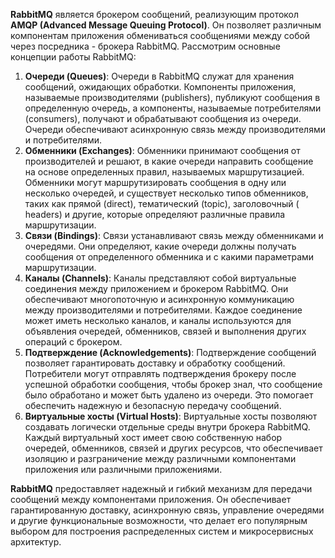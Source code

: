 **RabbitMQ** является брокером сообщений, реализующим протокол **AMQP (Advanced Message Queuing Protocol)**. Он
позволяет
различным компонентам приложения обмениваться сообщениями между собой через посредника - брокера RabbitMQ. Рассмотрим
основные концепции работы RabbitMQ:

1. **Очереди (Queues)**: Очереди в RabbitMQ служат для хранения сообщений, ожидающих обработки. Компоненты приложения,
   называемые производителями (publishers), публикуют сообщения в определенную очередь, а компоненты, называемые
   потребителями (consumers), получают и обрабатывают сообщения из очереди. Очереди обеспечивают асинхронную связь между
   производителями и потребителями.
2. **Обменники (Exchanges)**: Обменники принимают сообщения от производителей и решают, в какие очереди направить
   сообщение на
   основе определенных правил, называемых маршрутизацией. Обменники могут маршрутизировать сообщения в одну или
   несколько
   очередей, и существует несколько типов обменников, таких как прямой (direct), тематический (topic), заголовочный (
   headers) и другие, которые определяют различные правила маршрутизации.
3. **Связи (Bindings)**: Связи устанавливают связь между обменниками и очередями. Они определяют, какие очереди должны
   получать
   сообщения от определенного обменника и с какими параметрами маршрутизации.
4. **Каналы (Channels)**: Каналы представляют собой виртуальные соединения между приложением и брокером RabbitMQ. Они
   обеспечивают многопоточную и асинхронную коммуникацию между производителями и потребителями. Каждое соединение может
   иметь несколько каналов, и каналы используются для объявления очередей, обменников, связей и выполнения других
   операций
   с брокером.
5. **Подтверждение (Acknowledgements)**: Подтверждение сообщений позволяет гарантировать доставку и обработку сообщений.
   Потребители могут отправлять подтверждения брокеру после успешной обработки сообщения, чтобы брокер знал, что
   сообщение
   было обработано и может быть удалено из очереди. Это помогает обеспечить надежную и безопасную передачу сообщений.
6. **Виртуальные хосты (Virtual Hosts)**: Виртуальные хосты позволяют создавать логически отдельные среды внутри брокера
   RabbitMQ. Каждый виртуальный хост имеет свою собственную набор очередей, обменников, связей и других ресурсов, что
   обеспечивает изоляцию и разграничение между различными компонентами приложения или различными приложениями.

**RabbitMQ** предоставляет надежный и гибкий механизм для передачи сообщений между компонентами приложения. Он
обеспечивает
гарантированную доставку, асинхронную связь, управление очередями и другие функциональные возможности, что делает его
популярным выбором для построения распределенных систем и микросервисных архитектур.
